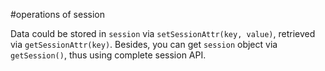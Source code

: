 #operations of session

Data could be stored in `session` via `setSessionAttr(key, value)`, retrieved via `getSessionAttr(key)`. Besides, you can get `session` object via `getSession()`, thus using complete session API.
